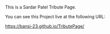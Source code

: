 This is a Sardar Patel Tribute Page.

You can see this Project live at the following URL:

https://bansi-23.github.io/TributePage/

